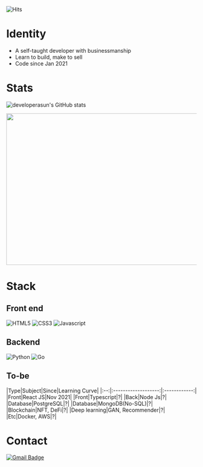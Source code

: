 ![Hits](https://hits.seeyoufarm.com/api/count/incr/badge.svg?url=https%3A%2F%2Fgithub.com%2Fdeveloperasun%2Fhit-counter&count_bg=%2379C83D&title_bg=%23555555&icon=gnuicecat.svg&icon_color=%2379C83D&title=hits&edge_flat=false)

# Identity
- A self-taught developer with businessmanship
- Learn to build, make to sell
- Code since Jan 2021

# Stats
![developerasun's GitHub stats](https://github-readme-stats.vercel.app/api?username=developerasun&theme=highcontrast&show_icons=true)


<a href="https://wakatime.com"><img src="https://wakatime.com/share/@developerasun/cff13d30-a0b0-4e6a-8f25-0c5bbc743349.png" width=600px height=400px/></a>

# Stack
## Front end
![HTML5](https://img.shields.io/badge/HTML-red?style=flat&logo=HTML5&logoColor=white) ![CSS3](https://img.shields.io/badge/CSS-1572B6?style=square&logo=CSS3&logoColor=white) ![Javascript](https://img.shields.io/badge/Javascript-ffb13b?style=square&logo=Javascript&logoColor=white)  

## Backend
![Python](https://img.shields.io/badge/Python-16711680?style=square&logo=Python&logoColor=white)
![Go](https://img.shields.io/badge/Go-00add8?style=square&logo=Go&logoColor=white)
  
## To-be
|Type|Subject|Since|Learning Curve|
|:--:|:-------------------:|:------------:|
|Front|React JS|Nov 2021|
|Front|Typescript|?|
|Back|Node Js|?|
|Database|PostgreSQL|?|
|Database|MongoDB(No-SQL)|?|
|Blockchain|NFT, DeFi|?|
|Deep learning|GAN, Recommender|?|
|Etc|Docker, AWS|?|


# Contact
 [![Gmail Badge](https://img.shields.io/badge/Gmail-F05032?style=flat-square&logo=Gmail&logoColor=white&link=mailto:nellow1102@gmail.com)](mailto:nellow1102@gmail.com)
 
    
